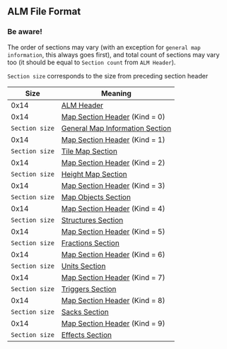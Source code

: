 ## ALM File Format

### Be aware!
The order of sections may vary (with an exception for `general map information`,
this always goes first), and total count of sections may vary too
(it should be equal to `Section count` from `ALM Header`).

`Section size` corresponds to the size from preceding section header

 Size | Meaning
------|---------
 0x14 | [ALM Header](./ALMHeader.md)
 0x14 | [Map Section Header](./) (Kind = 0)
 `Section size` | [General Map Information Section](./Sections/GeneralMapInfo.md)
 0x14 | [Map Section Header](./) (Kind = 1)
 `Section size` | [Tile Map Section](./Sections/TileMap.md)
 0x14 | [Map Section Header](./) (Kind = 2)
 `Section size` | [Height Map Section](./Sections/HeightMap.md)
 0x14 | [Map Section Header](./) (Kind = 3)
 `Section size` | [Map Objects Section](./Sections/MapObjects.md)
 0x14 | [Map Section Header](./) (Kind = 4)
 `Section size` | [Structures Section](./Sections/Structures.md)
 0x14 | [Map Section Header](./) (Kind = 5)
 `Section size` | [Fractions Section](./Sections/Fractions.md)
 0x14 | [Map Section Header](./) (Kind = 6)
 `Section size` | [Units Section](./Sections/Units.md)
 0x14 | [Map Section Header](./) (Kind = 7)
 `Section size` | [Triggers Section](./Sections/Triggers.md)
 0x14 | [Map Section Header](./) (Kind = 8)
 `Section size` | [Sacks Section](./Sections/Sacks.md)
 0x14 | [Map Section Header](./) (Kind = 9)
 `Section size` | [Effects Section](./Sections/Effects.md)
